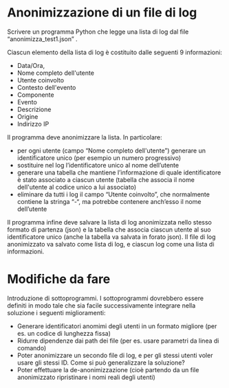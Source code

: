 # Anonimizzazione di un file di log

Scrivere un programma Python che legge una lista di log dal file “anonimizza_test1.json” . 

Ciascun elemento della lista di log è costituito dalle seguenti 9 informazioni:

- Data/Ora,
- Nome completo dell'utente
- Utente coinvolto
- Contesto dell'evento
- Componente
- Evento
- Descrizione
- Origine
- Indirizzo IP

Il programma deve anonimizzare la lista. In particolare:
- per ogni utente (campo “Nome completo dell'utente”) generare un identificatore unico (per esempio un numero progressivo) 
- sostituire nel log l’identificatore unico al nome dell’utente
- generare una tabella che mantiene l’informazione di quale identificatore è stato associato a ciascun utente (tabella che associa il nome dell'utente al codice unico a lui associato)
- eliminare da tutti i log il campo “Utente coinvolto”, che normalmente contiene la stringa “-“, ma potrebbe contenere anch’esso il nome dell’utente

Il programma infine deve salvare la lista di log anonimizzata nello stesso formato di partenza (json) e la tabella che associa ciascun utente al suo identificatore unico (anche la tabella va salvata in forato json). Il file di log anonimizzato va salvato come lista di log, e ciascun log come una lista di informazioni. 

# Modifiche da fare

Introduzione di sottoprogrammi.
I sottoprogrammi dovrebbero essere definiti in modo tale che sia facile successivamente integrare nella soluzione i seguenti miglioramenti:

- Generare identificatori anomimi degli utenti in un formato migliore (per es. un codice di lunghezza fissa)
- Ridurre dipendenze dai path dei file (per es. usare parametri da linea di comando)
- Poter anonimizzare un secondo file di log, e per gli stessi utenti voler usare gli stessi ID. Come si può generalizzare la soluzione?
- Poter effettuare la de-anonimizzazione (cioè partendo da un file anonimizzato ripristinare i nomi reali degli utenti)


